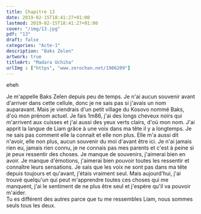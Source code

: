 ```yaml
---
title: Chapitre 13
date: 2019-02-15T18:41:27+01:00
lastmod: 2019-02-15T18:41:27+01:00
cover: "/img/13.jpg"
pdf: "13"
draft: false
categories: "Acte-1"
description: "Baks Zelen"
artwork: true
titleArt: "Madara Uchiha"
urlImg : ["https", "www.zerochan.net/1986209"]
---
```

eheh

Je m'appelle Baks Zelen depuis peu de temps. Je n'ai aucun souvenir avant d'arriver dans cette cellule, donc je ne sais pas si j'avais un nom auparavant. Mais je viendrais d'un petit village du Kosovo nommé Baks, d'où mon prénom actuel. Je fais 1m86, j'ai des longs cheveux noirs qui m'arrivent aux cuisses et j'ai aussi des yeux verts clairs, d'où mon nom. J'ai apprit la langue de Liam grâce à une voix dans ma tête il y a longtemps. Je ne sais pas comment elle la connait et elle non plus. Elle m'a aussi dit n'avoir, elle non plus, aucun souvenir du moi d'avant être ici. Je n'ai jamais rien eu, jamais rien connu, je ne connais pas mes parents et c'est à peine si je peux ressentir des choses. Je manque de souvenirs, j'aimerai bien en avoir. Je manque d'émotions, j'aimerai bien pouvoir toutes les ressentir et connaître leurs sensations. Je sais que les voix ne sont pas dans ma tête depuis toujours et qu'avant, j'étais vraiment seul. Mais aujourd'hui, j'ai trouvé quelqu'un qui peut m'apprendre toutes ces choses qui me manquent, j'ai le sentiment de ne plus être seul et j'espère qu'il va pouvoir m'aider.   
Tu es différent des autres parce que tu me ressembles Liam, nous sommes seuls tous les deux.

